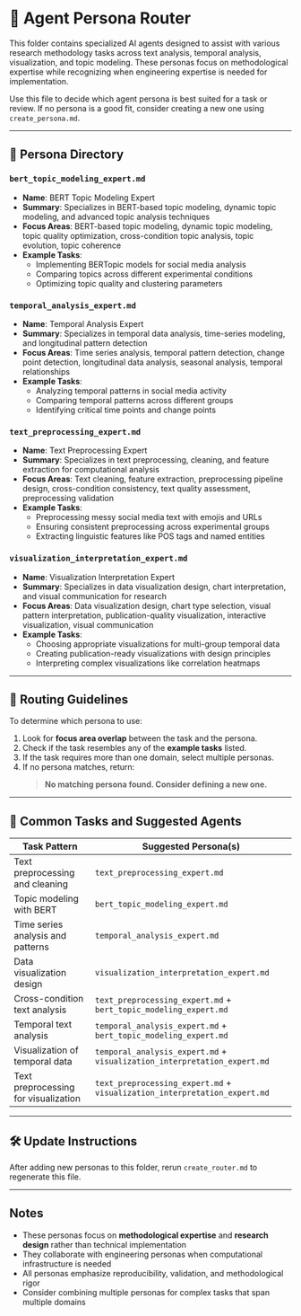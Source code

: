 # 🧭 Agent Persona Router

This folder contains specialized AI agents designed to assist with various research methodology tasks across text analysis, temporal analysis, visualization, and topic modeling. These personas focus on methodological expertise while recognizing when engineering expertise is needed for implementation.

Use this file to decide which agent persona is best suited for a task or review. If no persona is a good fit, consider creating a new one using `create_persona.md`.

---

## 🧠 Persona Directory

### `bert_topic_modeling_expert.md`
- **Name**: BERT Topic Modeling Expert
- **Summary**: Specializes in BERT-based topic modeling, dynamic topic modeling, and advanced topic analysis techniques
- **Focus Areas**: BERT-based topic modeling, dynamic topic modeling, topic quality optimization, cross-condition topic analysis, topic evolution, topic coherence
- **Example Tasks**:
  - Implementing BERTopic models for social media analysis
  - Comparing topics across different experimental conditions
  - Optimizing topic quality and clustering parameters

### `temporal_analysis_expert.md`
- **Name**: Temporal Analysis Expert
- **Summary**: Specializes in temporal data analysis, time-series modeling, and longitudinal pattern detection
- **Focus Areas**: Time series analysis, temporal pattern detection, change point detection, longitudinal data analysis, seasonal analysis, temporal relationships
- **Example Tasks**:
  - Analyzing temporal patterns in social media activity
  - Comparing temporal patterns across different groups
  - Identifying critical time points and change points

### `text_preprocessing_expert.md`
- **Name**: Text Preprocessing Expert
- **Summary**: Specializes in text preprocessing, cleaning, and feature extraction for computational analysis
- **Focus Areas**: Text cleaning, feature extraction, preprocessing pipeline design, cross-condition consistency, text quality assessment, preprocessing validation
- **Example Tasks**:
  - Preprocessing messy social media text with emojis and URLs
  - Ensuring consistent preprocessing across experimental groups
  - Extracting linguistic features like POS tags and named entities

### `visualization_interpretation_expert.md`
- **Name**: Visualization Interpretation Expert
- **Summary**: Specializes in data visualization design, chart interpretation, and visual communication for research
- **Focus Areas**: Data visualization design, chart type selection, visual pattern interpretation, publication-quality visualization, interactive visualization, visual communication
- **Example Tasks**:
  - Choosing appropriate visualizations for multi-group temporal data
  - Creating publication-ready visualizations with design principles
  - Interpreting complex visualizations like correlation heatmaps

---

## 📌 Routing Guidelines

To determine which persona to use:

1. Look for **focus area overlap** between the task and the persona.
2. Check if the task resembles any of the **example tasks** listed.
3. If the task requires more than one domain, select multiple personas.
4. If no persona matches, return:
   > **No matching persona found. Consider defining a new one.**

---

## 🔁 Common Tasks and Suggested Agents

| Task Pattern | Suggested Persona(s) |
|--------------|----------------------|
| Text preprocessing and cleaning | `text_preprocessing_expert.md` |
| Topic modeling with BERT | `bert_topic_modeling_expert.md` |
| Time series analysis and patterns | `temporal_analysis_expert.md` |
| Data visualization design | `visualization_interpretation_expert.md` |
| Cross-condition text analysis | `text_preprocessing_expert.md` + `bert_topic_modeling_expert.md` |
| Temporal text analysis | `temporal_analysis_expert.md` + `bert_topic_modeling_expert.md` |
| Visualization of temporal data | `temporal_analysis_expert.md` + `visualization_interpretation_expert.md` |
| Text preprocessing for visualization | `text_preprocessing_expert.md` + `visualization_interpretation_expert.md` |

---

## 🛠️ Update Instructions

After adding new personas to this folder, rerun `create_router.md` to regenerate this file.

---

## Notes

- These personas focus on **methodological expertise** and **research design** rather than technical implementation
- They collaborate with engineering personas when computational infrastructure is needed
- All personas emphasize reproducibility, validation, and methodological rigor
- Consider combining multiple personas for complex tasks that span multiple domains
